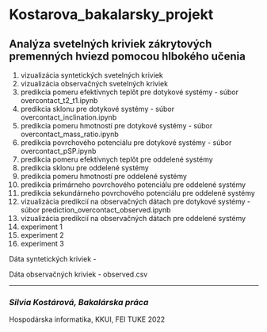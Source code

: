 # Kostarova_bakalarsky_projekt

## Analýza svetelných kriviek zákrytových premenných hviezd pomocou hlbokého učenia



1. vizualizácia syntetických svetelných kriviek
2. vizualizácia observačných svetelných kriviek
3. predikcia pomeru efektívnych teplôt pre dotykové systémy - súbor overcontact_t2_t1.ipynb  
4. predikcia sklonu pre dotykové systémy - súbor overcontact_inclination.ipynb
5. predikcia pomeru hmotností pre dotykové systémy - súbor overcontact_mass_ratio.ipynb
6. predikcia povrchového potenciálu pre dotykové systémy - súbor overcontact_pSP.ipynb
7. predikcia pomeru efektívnych teplôt pre oddelené systémy
8. predikcia sklonu pre oddelené systémy
9. predikcia pomeru hmotností pre oddelené systémy
10. predikcia primárneho povrchového potenciálu pre oddelené systémy
11. predikcia sekundárneho povrchového potenciálu pre oddelené systémy
12. vizualizácia predikcií na observačných dátach pre dotykové systémy - súbor prediction_overcontact_observed.ipynb
13. vizualizácia predikcií na observačných dátach pre oddelené systémy
14. experiment 1
15. experiment 2
16. experiment 3

Dáta syntetických kriviek - 

Dáta observačných kriviek - observed.csv

---
### *Silvia Kostárová, Bakalárska práca* 

Hospodárska informatika, KKUI, FEI TUKE 2022
